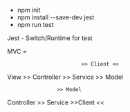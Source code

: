 - npm init
- npm install --save-dev jest
- npm run test


Jest - Switch/Runtime for test




MVC = 


                            >> Client <<
View >> Controller >> Service 
                            >> Model
                            


                    >> Model
Controller >> Service 
                    >>Client <<


